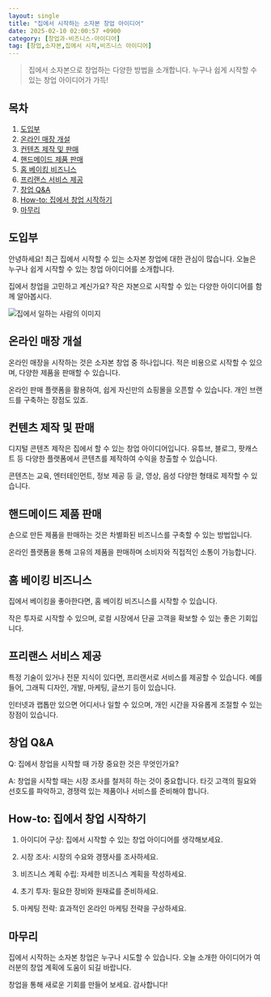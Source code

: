 ```yaml
---
layout: single
title: "집에서 시작하는 소자본 창업 아이디어"
date: 2025-02-10 02:00:57 +0900
category: [창업과-비즈니스-아이디어]
tag: [창업,소자본,집에서 시작,비즈니스 아이디어]
---
```

  
> 집에서 소자본으로 창업하는 다양한 방법을 소개합니다. 누구나 쉽게 시작할 수 있는 창업 아이디어가 가득!

## 목차
1. [도입부](#도입부)
2. [온라인 매장 개설](#온라인-매장-개설)
3. [컨텐츠 제작 및 판매](#컨텐츠-제작-및-판매)
4. [핸드메이드 제품 판매](#핸드메이드-제품-판매)
5. [홈 베이킹 비즈니스](#홈-베이킹-비즈니스)
6. [프리랜스 서비스 제공](#프리랜스-서비스-제공)
7. [창업 Q&A](#창업-qa)
8. [How-to: 집에서 창업 시작하기](#how-to-집에서-창업-시작하기)
9. [마무리](#마무리)

## 도입부

안녕하세요! 최근 집에서 시작할 수 있는 소자본 창업에 대한 관심이 많습니다. 오늘은 누구나 쉽게 시작할 수 있는 창업 아이디어를 소개합니다.


집에서 창업을 고민하고 계신가요? 작은 자본으로 시작할 수 있는 다양한 아이디어를 함께 알아봅시다.


![집에서 일하는 사람의 이미지](undefined)



## 온라인 매장 개설

온라인 매장을 시작하는 것은 소자본 창업 중 하나입니다. 적은 비용으로 시작할 수 있으며, 다양한 제품을 판매할 수 있습니다.


온라인 판매 플랫폼을 활용하여, 쉽게 자신만의 쇼핑몰을 오픈할 수 있습니다. 개인 브랜드를 구축하는 장점도 있죠.



## 컨텐츠 제작 및 판매

디지털 콘텐츠 제작은 집에서 할 수 있는 창업 아이디어입니다. 유튜브, 블로그, 팟캐스트 등 다양한 플랫폼에서 콘텐츠를 제작하여 수익을 창출할 수 있습니다.


콘텐츠는 교육, 엔터테인먼트, 정보 제공 등 글, 영상, 음성 다양한 형태로 제작할 수 있습니다.



## 핸드메이드 제품 판매

손으로 만든 제품을 판매하는 것은 차별화된 비즈니스를 구축할 수 있는 방법입니다.


온라인 플랫폼을 통해 고유의 제품을 판매하며 소비자와 직접적인 소통이 가능합니다.



## 홈 베이킹 비즈니스

집에서 베이킹을 좋아한다면, 홈 베이킹 비즈니스를 시작할 수 있습니다.


작은 투자로 시작할 수 있으며, 로컬 시장에서 단골 고객을 확보할 수 있는 좋은 기회입니다.



## 프리랜스 서비스 제공

특정 기술이 있거나 전문 지식이 있다면, 프리랜서로 서비스를 제공할 수 있습니다. 예를 들어, 그래픽 디자인, 개발, 마케팅, 글쓰기 등이 있습니다.


인터넷과 랩톱만 있으면 어디서나 일할 수 있으며, 개인 시간을 자유롭게 조절할 수 있는 장점이 있습니다.



## 창업 Q&A

Q: 집에서 창업을 시작할 때 가장 중요한 것은 무엇인가요?


A: 창업을 시작할 때는 시장 조사를 철저히 하는 것이 중요합니다. 타깃 고객의 필요와 선호도를 파악하고, 경쟁력 있는 제품이나 서비스를 준비해야 합니다.



## How-to: 집에서 창업 시작하기

1. 아이디어 구상: 집에서 시작할 수 있는 창업 아이디어를 생각해보세요.


2. 시장 조사: 시장의 수요와 경쟁사를 조사하세요.


3. 비즈니스 계획 수립: 자세한 비즈니스 계획을 작성하세요.


4. 초기 투자: 필요한 장비와 원재료를 준비하세요.


5. 마케팅 전략: 효과적인 온라인 마케팅 전략을 구상하세요.



## 마무리

집에서 시작하는 소자본 창업은 누구나 시도할 수 있습니다. 오늘 소개한 아이디어가 여러분의 창업 계획에 도움이 되길 바랍니다.


창업을 통해 새로운 기회를 만들어 보세요. 감사합니다!

